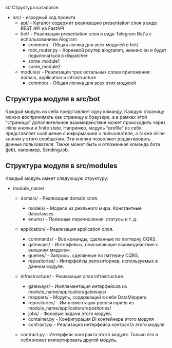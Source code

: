 x# Структура каталогов

- src/ - исходный код проекта
     - api/ - Каталог содержит реализацию presentation слоя в виде REST API на FastAPI
     - bot/ - Реализация presentation слоя в виде Telegram Bot'a с использованием Aiogram
        - common/ - Общая логика для всех модулей в bot/
        - root_router.py - Корневой роутер aiogramm, именно он и будет подключаться в dispatcher
        - some_module1
        - some_module2
     - modules/ - Реализация трех остальных слоев приложения: domain, application и infrastructure
        - common/ - Общая логика для всех этих модулей


## Структура модуля в src/bot

Каждый модуль из себя представляет одну команду. Каждую страницу можно воспринимать как страницу в браузере, а в рамках этой
"страницы" дополнительное взаимодействие может происходить через inline кнопки и finite state. Например, модуль "profile" из
себя представляет сообщение с информацией о пользователе, а также inline кнопки у этого сообщения. Эти кнопки позволяют
редактировать данные пользователя. Также может быть и отложенная команда бота (job), например, SendingJob.

## Структура модуля в src/modules 

Каждый модуль имеет следующую структуру:

- module_name/
    - domain/ - Реализация domain слоя.
        - models/ - Модели из реального мира. Константные dataclasses.
        - enums/ - Полезные перечисления, статусы и т. д.

    - application/ - Реализация application слоя.
        - commands/ - Все команды, сделанные по паттерну CQRS.
        - gateways/ - Интерфейсы, описывающие взаимодействие с внешним модулем.
        - queries/ - Запросы, сделанные по паттерну CQRS.
        - repositories/ - Интерфейсы репозиториев, используемых в данном модуле.

    - infrastructure/ - Реализация слоя infrastructure.
        - gateways/ - Имплементация интерфейсов из module_name/application/gateways/
        - mappers/ - Модуль, содержащий в себе DataMappers.
        - repositories/ - Имплементация репозиториев из module_name/application/repositories/
        - jobs/ - Фоновые задачи этого модуля.
        - container.py - Конфигурация DI контейнера этого модуля
        - contract.py - Реализация интерфейса контракта этого модуля

    - contract.py - Интерфейс контракта этого модуля. Только его в себя может импортировать другой модуль.
